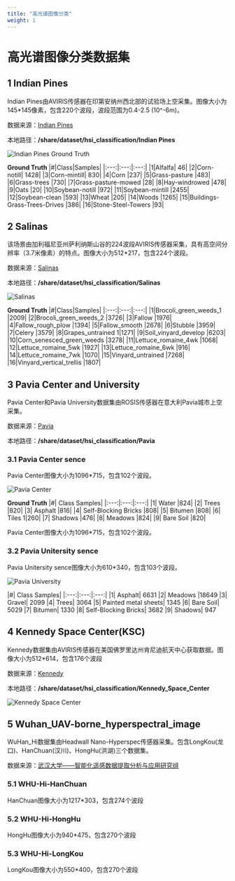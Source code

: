 ```yaml
---
title: "高光谱图像分类"
weight: 1
---
```


# 高光谱图像分类数据集

## 1 Indian Pines
Indian Pines由AVIRIS传感器在印第安纳州西北部的试验场上空采集。图像大小为145*145像素，包含220个波段，波段范围为0.4-2.5 (10^-6m)。

数据来源：[Indian Pines](https://www.ehu.eus/ccwintco/index.php/Hyperspectral_Remote_Sensing_Scenes)

本地路径：**/share/dataset/hsi_classification/Indian Pines**

![Indian Pines Ground Truth](../imgs/hsi_classification/Indian_Pines.png)

**Ground Truth**
|#|Class|Samples|
|:---:|:---:|:---:|
|1|Alfalfa|	46|
|2|Corn-notill|	1428|
|3|Corn-mintill|	830|
|4|Corn	|237|
|5|Grass-pasture	|483|
|6|Grass-trees	|730|
|7|Grass-pasture-mowed	|28|
|8|Hay-windrowed	|478|
|9|Oats	|20|
|10|Soybean-notill	|972|
|11|Soybean-mintill	|2455|
|12|Soybean-clean	|593|
|13|Wheat	|205|
|14|Woods	|1265|
|15|Buildings-Grass-Trees-Drives	|386|
|16|Stone-Steel-Towers	|93|

## 2 Salinas
该场景由加利福尼亚州萨利纳斯山谷的224波段AVIRIS传感器采集，具有高空间分辨率（3.7米像素）的特点。图像大小为512*217，包含224个波段。

数据来源：[Salinas](https://www.ehu.eus/ccwintco/index.php/Hyperspectral_Remote_Sensing_Scenes)

本地路径：**/share/dataset/hsi_classification/Salinas**

![Salinas](../imgs/hsi_classification/Salinas.png)

**Ground Truth**
|#|Class|Samples|
|:---:|:---:|:---:|
|1|Brocoli_green_weeds_1	|2009|
|2|Brocoli_green_weeds_2	|3726|
|3|Fallow	|1976|
|4|Fallow_rough_plow	|1394|
|5|Fallow_smooth	|2678|
|6|Stubble	|3959|
|7|Celery	|3579|
|8|Grapes_untrained	1|1271|
|9|Soil_vinyard_develop	|6203|
|10|Corn_senesced_green_weeds	|3278|
|11|Lettuce_romaine_4wk	|1068|
|12|Lettuce_romaine_5wk	|1927|
|13|Lettuce_romaine_6wk |916|
|14|Lettuce_romaine_7wk	|1070|
|15|Vinyard_untrained	|7268|
|16|Vinyard_vertical_trellis	|1807|

## 3 Pavia Center and University
Pavia Center和Pavia University数据集由ROSIS传感器在意大利Pavia城市上空采集。

数据来源：[Pavia](https://www.ehu.eus/ccwintco/index.php/Hyperspectral_Remote_Sensing_Scenes)

本地路径：**/share/dataset/hsi_classification/Pavia**


### 3.1 Pavia Center sence
Pavia Center图像大小为1096*715，包含102个波段。

![Pavia Center](../imgs/hsi_classification/Pavia_Center.png)

**Ground Truth**
|#|	Class	Samples|
|:---:|:---:|:---:|
|1|	Water	|824|
|2|	Trees	|820|
|3|	Asphalt	|816|
|4|	Self-Blocking Bricks	|808|
|5|	Bitumen	|808|
|6|	Tiles	1|260|
|7|	Shadows	|476|
|8|	Meadows	|824|
|9|	Bare Soil	|820|

Pavia Center图像大小为1096*715，包含102个波段。

### 3.2 Pavia Unitersity sence
Pavia Unitersity sence图像大小为610*340，包含103个波段。


![Pavia University](../imgs/hsi_classification/Pavia_University.png)


|#|	Class	Samples|
|:---:|:---:|:---:|
|1|	Asphalt|	6631
|2|	Meadows	|18649
|3|	Gravel|	2099
|4|	Trees|	3064
|5|	Painted metal sheets|	1345
|6|	Bare Soil|	5029
|7|	Bitumen|	1330
|8|	Self-Blocking Bricks|	3682
|9|	Shadows|	947

## 4 Kennedy Space Center(KSC)
Kennedy数据集由AVIRIS传感器在美国佛罗里达州肯尼迪航天中心获取数据。图像大小为512*614，包含176个波段

数据来源：[Kennedy](https://www.ehu.eus/ccwintco/index.php/Hyperspectral_Remote_Sensing_Scenes)

本地路径：**/share/dataset/hsi_classification/Kennedy_Space_Center**

![Kennedy Space Center](../imgs/hsi_classification/Kennedy_Space_Center.gif)

## 5 Wuhan_UAV-borne_hyperspectral_image
WuHan_Hi数据集由Headwall Nano-Hyperspec传感器采集。包含LongKou(龙口)、HanChuan(汉川)、HongHu(洪湖)三个数据集。

数据来源：[武汉大学——智能化遥感数据提取分析与应用研究组](http://rsidea.whu.edu.cn/resource_WHUHi_sharing.htm)

### 5.1 WHU-Hi-HanChuan
HanChuan图像大小为1217*303，包含274个波段

### 5.2 WHU-Hi-HongHu
HongHu图像大小为940*475，包含270个波段

### 5.3 WHU-Hi-LongKou
LongKou图像大小为550*400，包含270个波段
